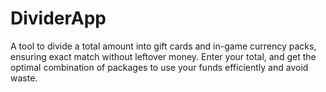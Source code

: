 # DividerApp
 A tool to divide a total amount into gift cards and in-game currency packs, ensuring exact match without leftover money. Enter your total, and get the optimal combination of packages to use your funds efficiently and avoid waste.
